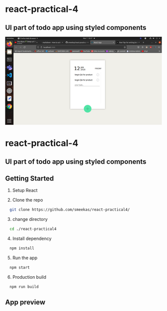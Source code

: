# react-practical-4

## UI part of todo app using styled components

![screeshot](./images/screenshot.png)



# react-practical-4

## UI part of todo app using styled components

## Getting Started

1. Setup React

2. Clone the repo</br>

```sh
  git clone https://github.com/smeekas/react-practical4/
```

3. change directory</br>

```sh
  cd ./react-practical4
```

4. Install dependency</br>

```sh
  npm install
```

5. Run the app</br>

```sh
  npm start
```

6. Production build</br>

```sh
  npm run build
```

## App preview